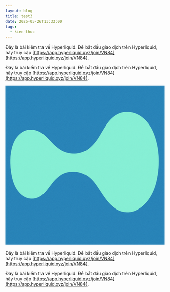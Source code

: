 ```yaml
---
layout: blog
title: test3
date: 2025-05-26T13:33:00
tags:
  - kien-thuc
---
```

Đây là bài kiểm tra về Hyperliquid. Để bắt đầu giao dịch trên Hyperliquid, hãy truy cập [https://app.hyperliquid.xyz/join/VN84](https://app.hyperliquid.xyz/join/VN84).

Đây là bài kiểm tra về Hyperliquid. Để bắt đầu giao dịch trên Hyperliquid, hãy truy cập [https://app.hyperliquid.xyz/join/VN84](https://app.hyperliquid.xyz/join/VN84).

![](/uploads/ChatGPT%20Image%20May%2023%2C%202025%2C%2003_47_54%20PM.png)

Đây là bài kiểm tra về Hyperliquid. Để bắt đầu giao dịch trên Hyperliquid, hãy truy cập [https://app.hyperliquid.xyz/join/VN84](https://app.hyperliquid.xyz/join/VN84).

Đây là bài kiểm tra về Hyperliquid. Để bắt đầu giao dịch trên Hyperliquid, hãy truy cập [https://app.hyperliquid.xyz/join/VN84](https://app.hyperliquid.xyz/join/VN84).
